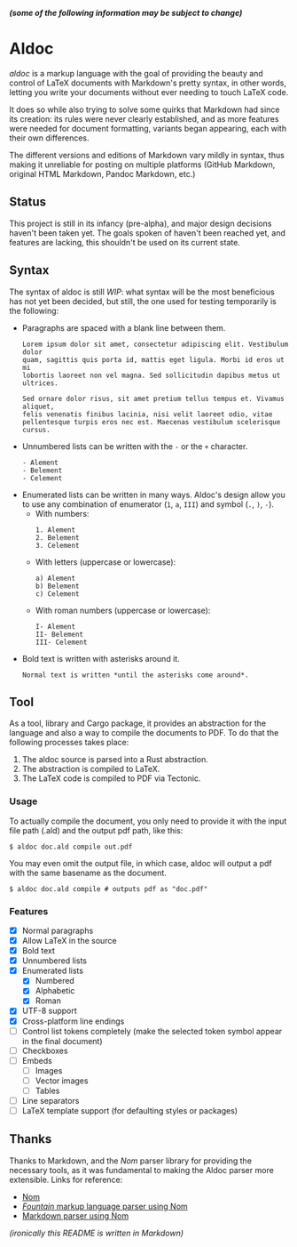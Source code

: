 ***(some of the following information may be subject to change)***
# Aldoc

*aldoc* is a markup language with the goal of providing the beauty and control 
of LaTeX documents with Markdown's pretty syntax, in other words, letting you 
write your documents without ever needing to touch LaTeX code.

It does so while also trying to solve some quirks that Markdown had since its 
creation: its rules were never clearly established, and as more features were 
needed for document formatting, variants began appearing, each with their own 
differences.

The different versions and editions of Markdown vary mildly in syntax, thus 
making it unreliable for posting on multiple platforms (GitHub Markdown, 
original HTML Markdown, Pandoc Markdown, etc.)

## Status

This project is still in its infancy (pre-alpha), and major design decisions 
haven't been taken yet. The goals spoken of haven't been reached yet, and 
features are lacking, this shouldn't be used on its current state.

## Syntax 

The syntax of aldoc is still *WIP*: what syntax will be the most beneficious 
has not yet been decided, but still, the one used for testing temporarily is 
the following:

- Paragraphs are spaced with a blank line between them.
	```
	Lorem ipsum dolor sit amet, consectetur adipiscing elit. Vestibulum dolor 
	quam, sagittis quis porta id, mattis eget ligula. Morbi id eros ut mi 
	lobortis laoreet non vel magna. Sed sollicitudin dapibus metus ut ultrices. 

	Sed ornare dolor risus, sit amet pretium tellus tempus et. Vivamus aliquet,
	felis venenatis finibus lacinia, nisi velit laoreet odio, vitae 
	pellentesque turpis eros nec est. Maecenas vestibulum scelerisque cursus.
	```
- Unnumbered lists can be written with the `-` or the `+` character.
	```
	- Alement
	- Belement
	- Celement
	```
- Enumerated lists can be written in many ways. Aldoc's design allow you to use
any combination of enumerator (`1`, `a`, `III`) and symbol (`.`, `)`, `-`).
	- With numbers:
		```
		1. Alement
		2. Belement
		3. Celement
		```
	- With letters (uppercase or lowercase):
		```
		a) Alement
		b) Belement
		c) Celement
		```
	- With roman numbers (uppercase or lowercase):
		```
		I- Alement
		II- Belement
		III- Celement
		```
- Bold text is written with asterisks around it.
	```
	Normal text is written *until the asterisks come around*.
	```
## Tool

As a tool, library and Cargo package, it provides an abstraction for the 
language and also a way to compile the documents to PDF. To do that the 
following processes takes place:

1. The aldoc source is parsed into a Rust abstraction.
2. The abstraction is compiled to LaTeX.
3. The LaTeX code is compiled to PDF via Tectonic.

### Usage

To actually compile the document, you only need to provide it with the input
file path (.ald) and the output pdf path, like this:

```shell
$ aldoc doc.ald compile out.pdf
```

You may even omit the output file, in which case, aldoc will output a pdf
with the same basename as the document.

```shell
$ aldoc doc.ald compile # outputs pdf as "doc.pdf"
```

### Features

- [X] Normal paragraphs
- [X] Allow LaTeX in the source
- [X] Bold text
- [X] Unnumbered lists
- [X] Enumerated lists
	- [X] Numbered
	- [X] Alphabetic
	- [X] Roman
- [X] UTF-8 support
- [X] Cross-platform line endings
- [ ] Control list tokens completely (make the selected token symbol appear in 
the final document)
- [ ] Checkboxes
- [ ] Embeds
	- [ ] Images
	- [ ] Vector images
	- [ ] Tables
- [ ] Line separators
- [ ] LaTeX template support (for defaulting styles or packages)

## Thanks

Thanks to Markdown, and the *Nom* parser library for providing the necessary 
tools, as it was fundamental to making the Aldoc parser more extensible. Links 
for reference:

- [Nom](https://github.com/Geal/nom)
- [*Fountain* markup language parser using Nom](https://github.com/adamchalmers/fountain-rs)
- [Markdown parser using Nom](https://github.com/HGHimself/prose/blob/master/src/markdown.rs)

*(ironically this README is written in Markdown)*
